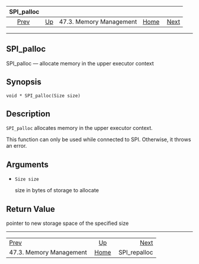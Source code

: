 <!--?xml version="1.0" encoding="UTF-8" standalone="no"?-->

|                     SPI\_palloc                    |                                                 |                         |                                                       |                                          |
| :------------------------------------------------: | :---------------------------------------------- | :---------------------: | ----------------------------------------------------: | ---------------------------------------: |
| [Prev](spi-memory.html "47.3. Memory Management")  | [Up](spi-memory.html "47.3. Memory Management") | 47.3. Memory Management | [Home](index.html "PostgreSQL 17devel Documentation") |  [Next](spi-realloc.html "SPI_repalloc") |

***

## SPI\_palloc

SPI\_palloc — allocate memory in the upper executor context

## Synopsis

    void * SPI_palloc(Size size)

## Description

`SPI_palloc` allocates memory in the upper executor context.

This function can only be used while connected to SPI. Otherwise, it throws an error.

## Arguments

* `Size size`

    size in bytes of storage to allocate

## Return Value

pointer to new storage space of the specified size

***

|                                                    |                                                       |                                          |
| :------------------------------------------------- | :---------------------------------------------------: | ---------------------------------------: |
| [Prev](spi-memory.html "47.3. Memory Management")  |    [Up](spi-memory.html "47.3. Memory Management")    |  [Next](spi-realloc.html "SPI_repalloc") |
| 47.3. Memory Management                            | [Home](index.html "PostgreSQL 17devel Documentation") |                            SPI\_repalloc |
